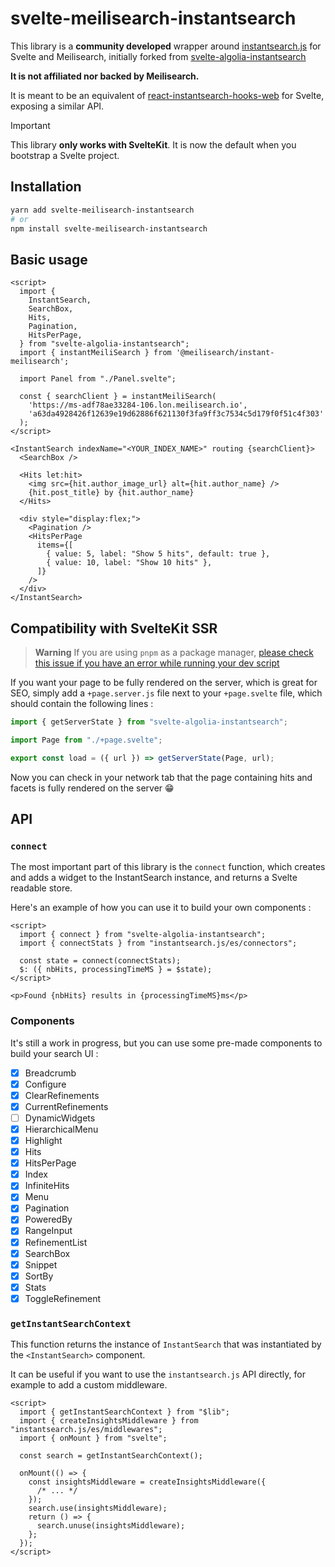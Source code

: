 # svelte-meilisearch-instantsearch

This library is a **community developed** wrapper around [instantsearch.js](https://github.com/algolia/instantsearch) for Svelte and Meilisearch, initially forked from [svelte-algolia-instantsearch](https://github.com/aymeric-giraudet/svelte-algolia-instantsearch) 

**It is not affiliated nor backed by Meilisearch.**

It is meant to be an equivalent of [react-instantsearch-hooks-web](https://github.com/algolia/instantsearch/tree/master/packages/react-instantsearch-hooks-web) for Svelte, exposing a similar API.

> [!IMPORTANT]
> This library **only works with SvelteKit**. It is now the default when you bootstrap a Svelte project.

## Installation

```sh
yarn add svelte-meilisearch-instantsearch
# or
npm install svelte-meilisearch-instantsearch
```

## Basic usage

```svelte
<script>
  import {
    InstantSearch,
    SearchBox,
    Hits,
    Pagination,
    HitsPerPage,
  } from "svelte-algolia-instantsearch";
  import { instantMeiliSearch } from '@meilisearch/instant-meilisearch';

  import Panel from "./Panel.svelte";

  const { searchClient } = instantMeiliSearch(
    'https://ms-adf78ae33284-106.lon.meilisearch.io',
    'a63da4928426f12639e19d62886f621130f3fa9ff3c7534c5d179f0f51c4f303'
  );
</script>

<InstantSearch indexName="<YOUR_INDEX_NAME>" routing {searchClient}>
  <SearchBox />

  <Hits let:hit>
    <img src={hit.author_image_url} alt={hit.author_name} />
    {hit.post_title} by {hit.author_name}
  </Hits>

  <div style="display:flex;">
    <Pagination />
    <HitsPerPage
      items={[
        { value: 5, label: "Show 5 hits", default: true },
        { value: 10, label: "Show 10 hits" },
      ]}
    />
  </div>
</InstantSearch>
```

## Compatibility with SvelteKit SSR

> **Warning**
> If you are using `pnpm` as a package manager, [please check this issue if you have an error while running your dev script](https://github.com/aymeric-giraudet/svelte-algolia-instantsearch/issues/8#issuecomment-1456561953)

If you want your page to be fully rendered on the server, which is great for SEO, simply add a `+page.server.js` file next to your `+page.svelte` file, which should contain the following lines :

```js
import { getServerState } from "svelte-algolia-instantsearch";

import Page from "./+page.svelte";

export const load = ({ url }) => getServerState(Page, url);
```

Now you can check in your network tab that the page containing hits and facets is fully rendered on the server 😁

## API

### `connect`

The most important part of this library is the `connect` function, which creates and adds a widget to the InstantSearch instance, and returns a Svelte readable store.

Here's an example of how you can use it to build your own components :

```svelte
<script>
  import { connect } from "svelte-algolia-instantsearch";
  import { connectStats } from "instantsearch.js/es/connectors";

  const state = connect(connectStats);
  $: ({ nbHits, processingTimeMS } = $state);
</script>

<p>Found {nbHits} results in {processingTimeMS}ms</p>
```

### Components

It's still a work in progress, but you can use some pre-made components to build your search UI :

- [X] Breadcrumb
- [x] Configure
- [x] ClearRefinements
- [X] CurrentRefinements
- [ ] DynamicWidgets
- [X] HierarchicalMenu
- [x] Highlight
- [x] Hits
- [x] HitsPerPage
- [x] Index
- [x] InfiniteHits
- [X] Menu
- [x] Pagination
- [x] PoweredBy
- [X] RangeInput
- [x] RefinementList
- [x] SearchBox
- [x] Snippet
- [x] SortBy
- [x] Stats
- [x] ToggleRefinement

### `getInstantSearchContext`

This function returns the instance of `InstantSearch` that was instantiated by the `<InstantSearch>` component.

It can be useful if you want to use the `instantsearch.js` API directly, for example to add a custom middleware.

```svelte
<script>
  import { getInstantSearchContext } from "$lib";
  import { createInsightsMiddleware } from "instantsearch.js/es/middlewares";
  import { onMount } from "svelte";

  const search = getInstantSearchContext();

  onMount(() => {
    const insightsMiddleware = createInsightsMiddleware({
      /* ... */
    });
    search.use(insightsMiddleware);
    return () => {
      search.unuse(insightsMiddleware);
    };
  });
</script>
```
